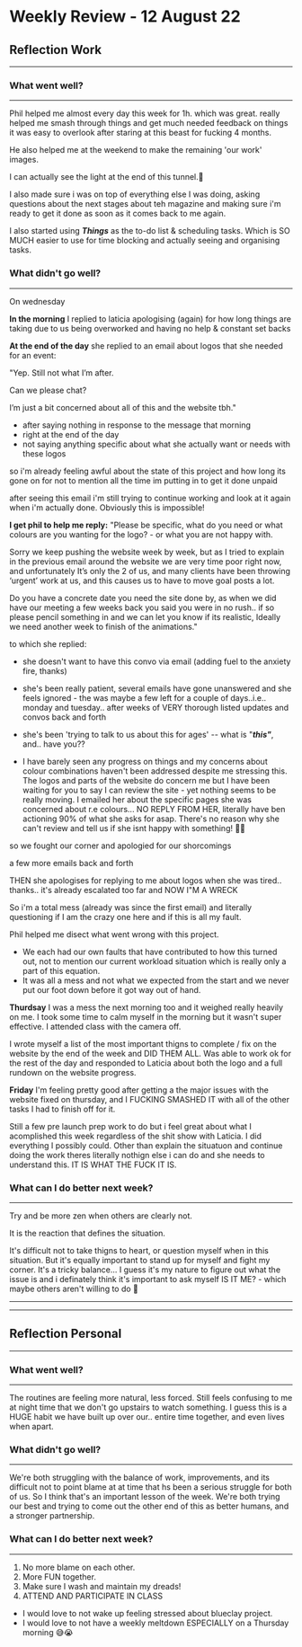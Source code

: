 
# Weekly Review - 12 August 22

## Reflection Work

---

### What went well?
---
Phil helped me almost every day this week for 1h. which was great. really helped me smash through things and get much needed feedback on things it was easy to overlook after staring at this beast for fucking 4 months.

He also helped me at the weekend to make the remaining 'our work' images.

I can actually see the light at the end of this tunnel.🤣

I also made sure i was on top of everything else I was doing, asking questions about the next stages about teh magazine and making sure i'm ready to get it done as soon as it comes back to me again.

I also started using _**Things**_ as the to-do list & scheduling tasks. Which is SO MUCH easier to use for time blocking and actually seeing and organising tasks.


### What didn't go well?
---
On wednesday


**In the morning**
I replied to laticia apologising (again) for how long things are taking due to us being overworked and having no help & constant set backs


**At the end of the day**
she replied to an email about logos that she needed for an event:

"Yep. Still not what I’m after.

Can we please chat?

I’m just a bit concerned about all of this and the website tbh."

-   after saying nothing in response to the message that morning
-   right at the end of the day
-   not saying anything specific about what she actually want or needs with these logos

so i'm already feeling awful about the state of this project and how long its gone on for not to mention all the time im putting in to get it done unpaid

after seeing this email i'm still trying to continue working and look at it again when i'm actually done. Obviously this is impossible!

**I get phil to help me reply:**
"Please be specific, what do you need or what colours are you wanting for the logo? - or what you are not happy with.

Sorry we keep pushing the website week by week, but as I tried to explain in the previous email around the website we are very time poor right now, and unfortunately It’s only the 2 of us, and many clients have been throwing ‘urgent’ work at us, and this causes us to have to move goal posts a lot.

Do you have a concrete date you need the site done by, as when we did have our meeting a few weeks back you said you were in no rush.. if so please pencil something in and we can let you know if its realistic, Ideally we need another week to finish of the animations."

to which she replied:
-   she doesn't want to have this convo via email (adding fuel to the anxiety fire, thanks)
    
-   she's been really patient, several emails have gone unanswered and she feels ignored - the was maybe a few left for a couple of days..i.e.. monday and tuesday.. after weeks of VERY thorough listed updates and convos back and forth
    
-   she's been 'trying to talk to us about this for ages' -- what is "_**this"**_, and.. have you??
    
-   I have barely seen any progress on things and my concerns about colour combinations haven't been addressed despite me stressing this. The logos and parts of the website do concern me but I have been waiting for you to say I can review the site - yet nothing seems to be really moving. I emailed her about the specific pages she was concerned about r.e colours... NO REPLY FROM HER, literally have ben actioning 90% of what she asks for asap. There's no reason why she can't review and tell us if she isnt happy with something! 🤷‍♀️

so we fought our corner and apologied for our shorcomings

a few more emails back and forth

THEN she apologises for replying to me about logos when she was tired.. thanks.. it's already escalated too far and NOW I"M A WRECK

So i'm a total mess (already was since the first email) and literally questioning if I am the crazy one here and if this is all my fault.

Phil helped me disect what went wrong with this project.

-   We each had our own faults that have contributed to how this turned out, not to mention our current workload situation which is really only a part of this equation.
-   It was all a mess and not what we expected from the start and we never put our foot down before it got way out of hand.

**Thurdsay**
I was a mess the next morning too and it weighed really heavily on me. I took some time to calm myself in the morning but it wasn't super effective. I attended class with the camera off.

I wrote myself a list of the most important thigns to complete / fix on the website by the end of the week and DID THEM ALL. Was able to work ok for the rest of the day and responded to Laticia about both the logo and a full rundown on the website progress.

**Friday**
I'm feeling pretty good after getting a the major issues with the website fixed on thursday, and I FUCKING SMASHED IT with all of the other tasks I had to finish off for it.

Still a few pre launch prep work to do but i feel great about what I acomplished this week regardless of the shit show with Laticia. I did everything I possibly could. Other than explain the situatuon and continue doing the work theres literally nothign else i can do and she needs to understand this. IT IS WHAT THE FUCK IT IS.


### What can I do better next week?
---
Try and be more zen when others are clearly not.

It is the reaction that defines the situation.

It's difficult not to take thigns to heart, or question myself when in this situation. But it's equally important to stand up for myself and fight my corner. It's a tricky balance... I guess it's my nature to figure out what the issue is and i definately think it's important to ask myself IS IT ME? - which maybe others aren't willing to do 🤣


---
---

## Reflection Personal

---

### What went well?
---
The routines are feeling more natural, less forced. Still feels confusing to me at night time that we don't go upstairs to watch something. I guess this is a HUGE habit we have built up over our.. entire time together, and even lives when apart.


### What didn't go well?
---
We're both struggling with the balance of work, improvements, and its difficult not to point blame at at time that hs been a serious struggle for both of us. So I think that's an important lesson of the week. We're both trying our best and trying to come out the other end of this as better humans, and a stronger partnership.


### What can I do better next week?
---
1.  No more blame on each other.
2.  More FUN together.
3.  Make sure I wash and maintain my dreads!
4.  ATTEND AND PARTICIPATE IN CLASS
-   I would love to not wake up feeling stressed about blueclay project.
-   I would love to not have a weekly meltdown ESPECIALLY on a Thursday morning 😅😭
